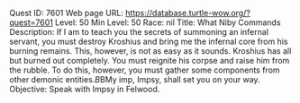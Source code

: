 Quest ID: 7601
Web page URL: https://database.turtle-wow.org/?quest=7601
Level: 50
Min Level: 50
Race: nil
Title: What Niby Commands
Description: If I am to teach you the secrets of summoning an infernal servant, you must destroy Kroshius and bring me the infernal core from his burning remains. This, however, is not as easy as it sounds. Kroshius has all but burned out completely. You must reignite his corpse and raise him from the rubble. To do this, however, you must gather some components from other demonic entities.$B$BMy imp, Impsy, shall set you on your way.
Objective: Speak with Impsy in Felwood.
